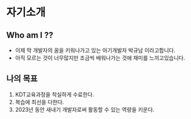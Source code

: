 # 자기소개

## Who am I ??

- 이제 막 개발자의 꿈을 키워나가고 있는 아기개발자 박규남 이라고합니다.
- 아직 모르는 것이 너무많지만 조금씩 배워나가는 것에 재미를 느끼고있습니다.

## 나의 목표

1. KDT교육과정을 착실하게 수료한다.
2. 복습에 최선을 다한다.
3. 2023년 동안 새내기 개발자로써 활동할 수 있는 역량을 키운다.
